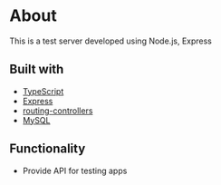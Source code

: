 # About

This is a test server developed using Node.js, Express

## Built with

- [TypeScript](https://www.typescriptlang.org/)
- [Express](https://expressjs.com/)
- [routing-controllers](https://www.npmjs.com/package/routing-controllers)
- [MySQL](https://www.mysql.com/)

## Functionality

- Provide API for testing apps
